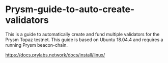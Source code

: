 # Prysm-guide-to-auto-create-validators 

This is a guide to automatically create and fund multiple validators for the Prysm Topaz testnet. This guide is based on Ubuntu 18.04.4 and requires a running Prysm beacon-chain.

https://docs.prylabs.network/docs/install/linux/ 


